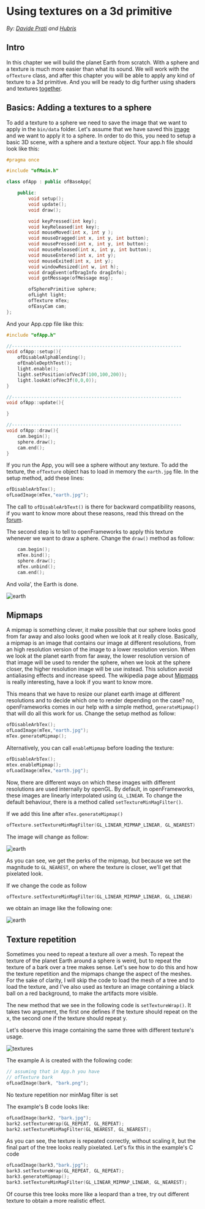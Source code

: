 # Using textures on a 3d primitive

*By: [ Davide Prati](http://www.davideprati.com/) and [Hubris](http://hubris.xyz)*

## Intro

In this chapter we will build the planet Earth from scratch. With a sphere and a texture is much more easier than what its sound. We will work with the `ofTexture` class, and after this chapter you will be able to apply any kind of texture to a 3d primitive. And you will be ready to dig further using shaders and textures [together](/ofBook/chapters/shaders.html#addingtextures).

## Basics: Adding a textures to a sphere

To add a texture to a sphere we need to save the image that we want to apply in the `bin/data` folder. Let's assume that we have saved this [image](http://paulbourke.net/geometry/transformationprojection/earth.jpg) and we want to apply it to a sphere. In order to do this, you need to setup a basic 3D scene, with a sphere and a texture object. Your app.h file should look like this:

```cpp
#pragma once

#include "ofMain.h"

class ofApp : public ofBaseApp{

    public:
        void setup();
        void update();
        void draw();

        void keyPressed(int key);
        void keyReleased(int key);
        void mouseMoved(int x, int y );
        void mouseDragged(int x, int y, int button);
        void mousePressed(int x, int y, int button);
        void mouseReleased(int x, int y, int button);
        void mouseEntered(int x, int y);
        void mouseExited(int x, int y);
        void windowResized(int w, int h);
        void dragEvent(ofDragInfo dragInfo);
        void gotMessage(ofMessage msg);

        ofSpherePrimitive sphere;
        ofLight light;
        ofTexture mTex;
        ofEasyCam cam;
};
```

And your App.cpp file like this:

```cpp
#include "ofApp.h"

//--------------------------------------------------------------
void ofApp::setup(){
    ofDisableAlphaBlending();
    ofEnableDepthTest();
    light.enable();
    light.setPosition(ofVec3f(100,100,200));
    light.lookAt(ofVec3f(0,0,0));
}

//--------------------------------------------------------------
void ofApp::update(){

}

//--------------------------------------------------------------
void ofApp::draw(){
    cam.begin();
    sphere.draw();
    cam.end();
}
```

If you run the App, you will see a sphere without any texture. To add the texture, the `ofTexture` object has to load in memory the `earth.jpg` file.
In the setup method, add these lines:

```cpp
ofDisableArbTex();
ofLoadImage(mTex,"earth.jpg");
```

The call to `ofDisableArbText()` is there for backward compatibility reasons, if you want to know more about these reasons, read this thread on the [forum](https://forum.openframeworks.cc/t/what-does-ofdisablearbtex-do/26377).

The second step is to tell to openFrameworks to apply this texture whenever we want to draw a sphere. Change the `draw()` method as follow:

```cpp
    cam.begin();
    mTex.bind();
    sphere.draw();
    mTex.unbind();
    cam.end();
```

And voila', the Earth is done.

![earth](images/gl_linear.png)

## Mipmaps

A mipmap is something clever, it make possible that our sphere looks good from far away and also looks good when we look at it really close. Basically, a mipmap is an image that contains our image at different resolutions, from an high resolution version of the image to a lower resolution version. When we look at the planet earth from far away, the lower resolution version of that image will be used to render the sphere, when we look at the sphere closer, the higher resolution image will be use instead. This solution avoid antialiasing effects and increase speed. The wikipedia page about [Mipmaps](https://en.wikipedia.org/wiki/Mipmap) is really interesting, have a look if you want to know more.

This means that we have to resize our planet earth image at different resolutions and to decide which one to render depending on the case? no, openFrameworks comes in our help with a simple method, `generateMipmap()` that will do all this work for us. Change the setup method as follow:

```cpp
ofDisableArbTex();
ofLoadImage(mTex,"earth.jpg");
mTex.generateMipmap();
```

Alternatively, you can call `enableMipmap` before loading the texture:

```cpp
ofDisableArbTex();
mtex.enableMipmap();
ofLoadImage(mTex,"earth.jpg");
```

Now, there are different ways on which these images with different resolutions are used internally by openGL. By default, in openFrameworks, these images are linearly interpolated using `GL_LINEAR`. To change the default behaviour, there is a method called `setTextureMinMagFilter()`.

If we add this line after `mTex.generateMipmap()`

```cpp
ofTexture.setTextureMinMagFilter(GL_LINEAR_MIPMAP_LINEAR, GL_NEAREST)
```

 The image will change as follow:

![earth](images/gl_nearest.png)


As you can see, we get the perks of the mipmap, but because we set the magnitude to `GL_NEAREST`, on where the texture is closer, we'll get that pixelated look.

If we change the code as follow

```cpp
ofTexture.setTextureMinMagFilter(GL_LINEAR_MIPMAP_LINEAR, GL_LINEAR)
```

we obtain an image like the following one:

![earth](images/gl_linear_mip_map.png)


## Texture repetition

Sometimes you need to repeat a texture all over a mesh. To repeat the texture of the planet Earth around a sphere is weird, but to repeat the texture of a bark over a tree makes sense. Let's see how to do this and how the texture repetition and the mipmaps change the aspect of the meshes. For the sake of clarity, I will skip the code to load the mesh of a tree and to load the texture, and I've also used as texture an image containing a black ball on a red background, to make the artifacts more visible.

The new method that we see in the following code is `setTextureWrap()`. It takes two argument, the first one defines if the texture should repeat on the x, the second one if the texture should repeat y.

Let's observe this image containing the same three with different texture's usage.

![textures](images/repetition.jpg)

The example A is created with the following code:

```cpp
// assuming that in App.h you have
// ofTexture bark
ofLoadImage(bark, "bark.png");
```
No texture repetition nor minMag filter is set

The example's B code looks like:

```cpp
ofLoadImage(bark2, "bark.jpg");
bark2.setTextureWrap(GL_REPEAT, GL_REPEAT);
bark2.setTextureMinMagFilter(GL_NEAREST, GL_NEAREST);
```
As you can see, the texture is repeated correctly, without scaling it, but the final part of the tree looks really pixelated.
Let's fix this in the example's C code

```cpp
ofLoadImage(bark3,"bark.jpg");
bark3.setTextureWrap(GL_REPEAT, GL_REPEAT);
bark3.generateMipmap();
bark3.setTextureMinMagFilter(GL_LINEAR_MIPMAP_LINEAR, GL_NEAREST);
```

Of course this tree looks more like a leopard than a tree, try out different texture to obtain a more realistic effect.



